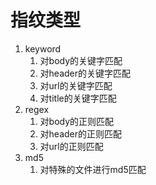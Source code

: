 # 指纹类型

1. keyword
   1. 对body的关键字匹配
   2. 对header的关键字匹配
   3. 对url的关键字匹配
   4. 对title的关键字匹配
2. regex
   1. 对body的正则匹配
   2. 对header的正则匹配
   3. 对url的正则匹配
3. md5
   1. 对特殊的文件进行md5匹配
